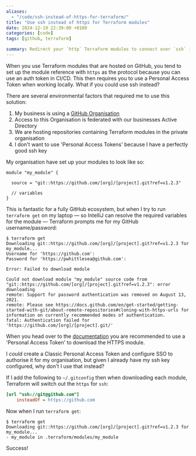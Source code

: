 ```yaml
---
aliases:
  - "/code/ssh-instead-of-https-for-terraform/"
title: "Use ssh instead of https for Terraform modules"
date: 2024-12-19 22:39:00 +0100
categories: [code]
tags: [github, terraform]

summary: Redirect your `http` Terraform modules to connect over `ssh` instead.
---
```


When you use Terraform modules that are hosted on GitHub, you tend to set up the module reference with `https` as the protocol because you can use an auth token in CI/CD.
This then requires you to use a Personal Access Token when working locally.
What if you could use ssh instead?

There are several environmental factors that required me to use this solution:

1. My business is using a [GitHub Organisation](https://docs.github.com/en/organizations/collaborating-with-groups-in-organizations/about-organizations#about-organizations)
2. Access to this Organisation is federated with our businesses Active Directory
3. We are hosting repositories containing Terraform modules in the private organisation
4. I don't want to use 'Personal Access Tokens' because I have a perfectly good ssh key

My organisation have set up your modules to look like so:

```hcl
module "my_module" {

  source = "git::https://github.com/[org]/[project].git?ref=v1.2.3"

  // variables
}
```

This is fantastic for a fully GitHub ecosystem, but when I try to run `terraform get` on my laptop &mdash; so IntelliJ can resolve the required variables for the module &mdash; Terraform prompts me for my GitHub username/password:

```console
$ terraform get
Downloading git::https://github.com/[org]/[project].git?ref=v1.2.3 for my_module...
Username for 'https://github.com':
Password for 'https://pwhittlesea@github.com':

Error: Failed to download module

Could not download module "my_module" source code from "git::https://github.com/[org]/[project].git?ref=v1.2.3": error downloading
remote: Support for password authentication was removed on August 13, 2021.
remote: Please see https://docs.github.com/en/get-started/getting-started-with-git/about-remote-repositories#cloning-with-https-urls for information on currently recommended modes of authentication.
fatal: Authentication failed for 'https://github.com/[org]/[project].git/'
```

When you head over to the [documentation](https://docs.github.com/en/get-started/getting-started-with-git/about-remote-repositories#cloning-with-https-urls) you are recommended to use a 'Personal Access Token' to download the HTTPS module.

I _could_ create a Classic Personal Access Token and configure SSO to authorise it for my organisation, but given I already have my ssh key configured, why don't I use that instead?

If I add the following to `~/.gitconfig` then when downloading each module, Terraform will switch out the `https` for `ssh`:

```ini
[url "ssh://git@github.com"]
    insteadOf = https://github.com
```

Now when I run `terraform get`:

```console
$ terraform get
Downloading git::https://github.com/[org]/[project].git?ref=v1.2.3 for my_module...
- my_module in .terraform/modules/my_module
```

Success!
